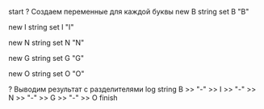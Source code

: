 start
? Создаем переменные для каждой буквы
new B string
set B "B"

new I string
set I "I"

new N string
set N "N"

new G string
set G "G"

new O string
set O "O"

? Выводим результат с разделителями
log string B >> "-" >> I >> "-" >> N >> "-" >> G >> "-" >> O
finish
